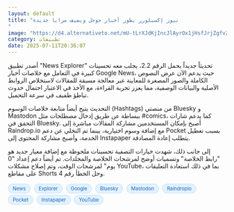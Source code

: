 ```yaml
---
layout: default
title: "نيوز إكسبلورر يطور أخبار جوجل ويضيف مزايا جديدة
"
image: "https://d4.alternativeto.net/mU-tLrXJdKjIncJlAyrOx1jHsfJrjZgfvZSlWeKcmq4/rs:fill:1520:760:0/g:ce:0:0/YWJzOi8vZGlzdC9jb250ZW50LzE3NTIyNjcwNjQ1NzYucG5n.png"
category: تطبيقات
date: 2025-07-11T20:36:07
---
```


أصدر تطبيق "News Explorer" تحديثاً جديداً يحمل الرقم 2.2، يجلب معه تحسينات كبيرة في التعامل مع خلاصات أخبار Google News، حيث يدعم الآن عرض النصوص الكاملة والصور المصغرة للمعاينة عبر معالجة مسبقة للمقالات لاستخلاص الروابط الأصلية والبيانات الوصفية، مما يعزز تجربة القراءة، مع الأخذ في الاعتبار احتمال حدوث تباطؤ طفيف في سرعة التحميل.

التحديث يتيح أيضاً متابعة خلاصات الوسوم (Hashtags) من منصتي Bluesky و Mastodon ببساطة عن طريق إدخال مصطلحات مثل #comics، كما يدعم شارات التحقق في Bluesky. أصبح بإمكان المستخدمين مشاركة المقالات مباشرة إلى Raindrop.io مع إضافة وسوم اختيارية، بينما تم التخلي عن دعم Pocket بسبب تعطيل الخدمة، وأصبح مشاركة المحتوى إلى Instapaper يتطلب إعادة المصادقة.

إلى جانب ذلك، شهدت خيارات التصفية تحسينات ملحوظة مع إضافة معيار جديد هو "رابط الخلاصة" وتسميات أوضح لمرشحات الخلاصة والمجلدات. تم أيضاً دعم إعداد "0 يوم" لمرشحات الوقت، وتم إصلاح مشكلات YouTube، بما في ذلك استعادة التعليقات على مقاطع Shorts وحل الخطأ رقم 4.

<div style="margin-top:2px; margin-bottom:2px;"><a href="https://bidjadraft.github.io/?query=News" style="background:#e3f2fd; color:#1565c0; font-size:80%; border-radius:12px; padding:3px 10px; margin:2px 4px 2px 0; display:inline-block; border:1px solid #bbdefb; text-decoration:none;">News</a> <a href="https://bidjadraft.github.io/?query=Explorer" style="background:#e3f2fd; color:#1565c0; font-size:80%; border-radius:12px; padding:3px 10px; margin:2px 4px 2px 0; display:inline-block; border:1px solid #bbdefb; text-decoration:none;">Explorer</a> <a href="https://bidjadraft.github.io/?query=Google" style="background:#e3f2fd; color:#1565c0; font-size:80%; border-radius:12px; padding:3px 10px; margin:2px 4px 2px 0; display:inline-block; border:1px solid #bbdefb; text-decoration:none;">Google</a> <a href="https://bidjadraft.github.io/?query=Bluesky" style="background:#e3f2fd; color:#1565c0; font-size:80%; border-radius:12px; padding:3px 10px; margin:2px 4px 2px 0; display:inline-block; border:1px solid #bbdefb; text-decoration:none;">Bluesky</a> <a href="https://bidjadraft.github.io/?query=Mastodon" style="background:#e3f2fd; color:#1565c0; font-size:80%; border-radius:12px; padding:3px 10px; margin:2px 4px 2px 0; display:inline-block; border:1px solid #bbdefb; text-decoration:none;">Mastodon</a> <a href="https://bidjadraft.github.io/?query=Raindropio" style="background:#e3f2fd; color:#1565c0; font-size:80%; border-radius:12px; padding:3px 10px; margin:2px 4px 2px 0; display:inline-block; border:1px solid #bbdefb; text-decoration:none;">Raindropio</a> <a href="https://bidjadraft.github.io/?query=Pocket" style="background:#e3f2fd; color:#1565c0; font-size:80%; border-radius:12px; padding:3px 10px; margin:2px 4px 2px 0; display:inline-block; border:1px solid #bbdefb; text-decoration:none;">Pocket</a> <a href="https://bidjadraft.github.io/?query=Instapaper" style="background:#e3f2fd; color:#1565c0; font-size:80%; border-radius:12px; padding:3px 10px; margin:2px 4px 2px 0; display:inline-block; border:1px solid #bbdefb; text-decoration:none;">Instapaper</a> <a href="https://bidjadraft.github.io/?query=YouTube" style="background:#e3f2fd; color:#1565c0; font-size:80%; border-radius:12px; padding:3px 10px; margin:2px 4px 2px 0; display:inline-block; border:1px solid #bbdefb; text-decoration:none;">YouTube</a></div><br><br>
